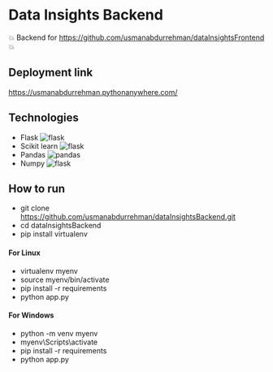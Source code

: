 # Data Insights Backend

:boom: Backend for https://github.com/usmanabdurrehman/dataInsightsFrontend :boom:

## Deployment link

https://usmanabdurrehman.pythonanywhere.com/

## Technologies

- Flask <img alt="flask" src="https://img.shields.io/badge/-Flask-000000?style=flat-square&logo=flask&logoColor=white" />
- Scikit learn <img alt="flask" src="https://img.shields.io/badge/-Scikit%20Learn-F7931E?style=flat-square&logo=scikitlearn&logoColor=white" />
- Pandas <img alt="pandas" src="https://img.shields.io/badge/-Pandas-150458?style=flat-square&logo=pandas&logoColor=white" />
- Numpy <img alt="flask" src="https://img.shields.io/badge/-Numpy-013243?style=flat-square&logo=numpy&logoColor=white" />

## How to run

- git clone https://github.com/usmanabdurrehman/dataInsightsBackend.git
- cd dataInsightsBackend
- pip install virtualenv

#### For Linux

- virtualenv myenv
- source myenv/bin/activate
- pip install -r requirements
- python app.py

#### For Windows

- python -m venv myenv
- myenv\Scripts\activate
- pip install -r requirements
- python app.py
